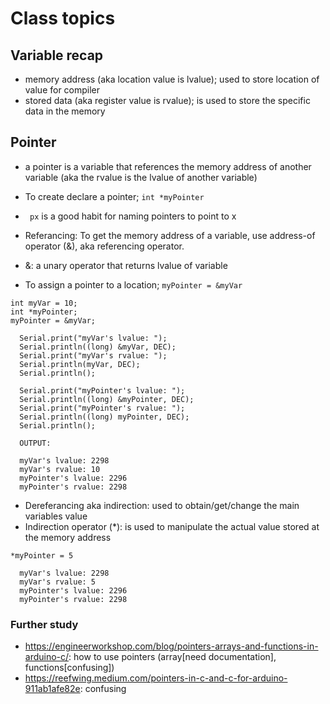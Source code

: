# Class topics

## Variable recap
- memory address (aka location value is lvalue); used to store location of value for compiler
- stored data (aka register value is rvalue); is used to store the specific data in the memory  

## Pointer
- a pointer is a variable that references the memory address of another variable (aka the rvalue is the lvalue of another variable)
- To create declare a pointer; ```int *myPointer```
- ``` px``` is a good habit for naming pointers to point to x

- Referancing: To get the memory address of a variable, use address-of operator (&), aka referencing operator. 
- &: a unary operator that returns lvalue of variable
- To assign a pointer to a location; ```myPointer = &myVar```
```
int myVar = 10;
int *myPointer;
myPointer = &myVar;

  Serial.print("myVar's lvalue: ");
  Serial.println((long) &myVar, DEC);
  Serial.print("myVar's rvalue: ");
  Serial.println(myVar, DEC);
  Serial.println();
  
  Serial.print("myPointer's lvalue: ");
  Serial.println((long) &myPointer, DEC);
  Serial.print("myPointer's rvalue: ");
  Serial.println((long) myPointer, DEC);
  Serial.println();
  
  OUTPUT:
  
  myVar's lvalue: 2298
  myVar's rvalue: 10
  myPointer's lvalue: 2296
  myPointer's rvalue: 2298
```
- Dereferancing aka indirection: used to obtain/get/change the main variables value
- Indirection operator (*): is used to manipulate the actual value stored at the memory address

```
*myPointer = 5

  myVar's lvalue: 2298
  myVar's rvalue: 5
  myPointer's lvalue: 2296
  myPointer's rvalue: 2298

```
### Further study
- https://engineerworkshop.com/blog/pointers-arrays-and-functions-in-arduino-c/: how to use pointers (array[need documentation], functions[confusing])
- https://reefwing.medium.com/pointers-in-c-and-c-for-arduino-911ab1afe82e: confusing
